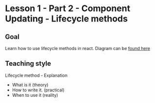 # Lesson 1 - Part 2 - Component Updating - Lifecycle methods

## Goal

Learn how to use lifecycle methods in react. Diagram can be [found here](http://projects.wojtekmaj.pl/react-lifecycle-methods-diagram/)

## Teaching style

Lifecycle method - Explanation

- What is it (theory)
- How to write it. (practical)
- When to use it (reality)
